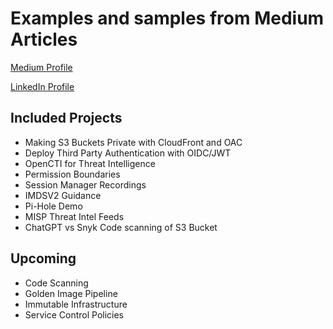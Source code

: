 # Examples and samples from Medium Articles
[Medium Profile](https://medium.com/@andyblooman)

[LinkedIn Profile](https://www.linkedin.com/in/andrewblooman/)


## Included Projects

- Making S3 Buckets Private with CloudFront and OAC
- Deploy Third Party Authentication with OIDC/JWT
- OpenCTI for Threat Intelligence
- Permission Boundaries
- Session Manager Recordings
- IMDSV2 Guidance
- Pi-Hole Demo
- MISP Threat Intel Feeds
- ChatGPT vs Snyk Code scanning of S3 Bucket

## Upcoming

- Code Scanning
- Golden Image Pipeline
- Immutable Infrastructure
- Service Control Policies